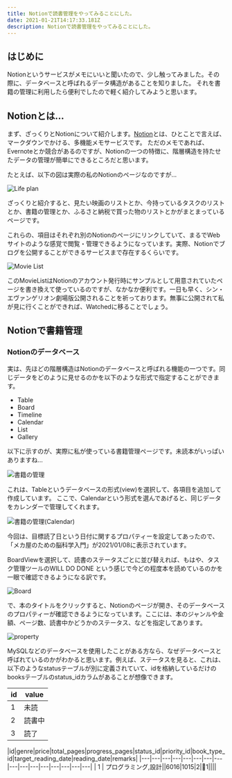 ```yaml
---
title: Notionで読書管理をやってみることにした。
date: 2021-01-21T14:17:33.181Z
description: Notionで読書管理をやってみることにした。
---
```

## はじめに

Notionというサービスがメモにいいと聞いたので、少し触ってみました。その際に、データベースと呼ばれるデータ構造があることを知りました。
それを書籍の管理に利用したら便利でしたので軽く紹介してみようと思います。

## Notionとは...

まず、ざっくりとNotionについて紹介します。[Notion](https://www.notion.so/)とは、ひとことで言えば、マークダウンでかける、多機能メモサービスです。
ただのメモであれば、Evernoteとか競合があるのですが、Notionの一つの特徴に、階層構造を持たせたデータの管理が簡単にできるところだと思います。

たとえば、以下の図は実際の私のNotionのページなのですが...

![Life plan](/images/uploaded/20210131-221044.png)

ざっくりと紹介すると、見たい映画のリストとか、今持っているタスクのリストとか、書籍の管理とか、ふるさと納税で買った物のリストとかがまとまっているページです。

これらの、項目はそれぞれ別のNotionのページにリンクしていて、まるでWebサイトのような感覚で閲覧・管理できるようになっています。実際、Notionでブログを公開することができるサービスまで存在するくらいです。

![Movie List](/images/uploaded/20210131-221843.png)

このMovieListはNotionのアカウント発行時にサンプルとして用意されていたページを書き換えて使っているのですが、なかなか便利です。一日も早く、シン・エヴァンゲリオン劇場版公開されることを祈っております。無事に公開されて私が見に行くことができれば、Watchedに移ることでしょう。

## Notionで書籍管理

### Notionのデータベース

実は、先ほどの階層構造はNotionのデータベースと呼ばれる機能の一つです。同じデータをどのように見せるのかを以下のような形式で指定することができます。

* Table
* Board
* Timeline
* Calendar
* List
* Gallery

以下に示すのが、実際に私が使っている書籍管理ページです。未読本がいっぱいありますね...

![書籍の管理](/images/uploaded/20210131-223225.png)

これは、Tableというデータベースの形式(view)を選択して、各項目を追加して作成しています。
ここで、Calendarという形式を選んであげると、同じデータをカレンダーで管理してくれます。

![書籍の管理(Calendar)](/images/uploaded/20210131-223527.png)

今回は、目標読了日という日付に関するプロパティーを設定してあったので、「メカ屋のための脳科学入門」が2021/01/08に表示されています。

BoardViewを選択して、読書のステータスごとに並び替えれば、もはや、タスク管理ツールのWILL DO DONE という感じで今どの程度本を読めているのかを一眼で確認できるようになる訳です。

![Board](/images/uploaded/20210131-224302.png)

で、本のタイトルをクリックすると、Notionのページが開き、そのデータベースのプロパティーが確認できるようになっています。ここには、本のジャンルや金額、ページ数、読書中かどうかのステータス、などを指定してあります。 

![property](/images/uploaded/20210131-224800.png)

MySQLなどのデータベースを使用したことがある方なら、なぜデータベースと呼ばれているのかがわかると思います。例えば、ステータスを見ると、これは、以下のようなstatusテーブルが別に定義されていて、idを格納しているだけのbooksテーブルのstatus_idカラムがあることが想像できます。

|id   |value|
| --- | --- |
|1    | 未読 |
|2    | 読書中 |
|3| 読了 |



|id|genre|price|total_pages|progress_pages|status_id|priority_id|book_type_id|target_reading_date|reading_date|remarks|
|---|---|---|---|---|---|---|---|---|---|---|---|---|---|---|---|
| 1 | プログラミング,設計||6016|1015|2|1||||
 
 
 
